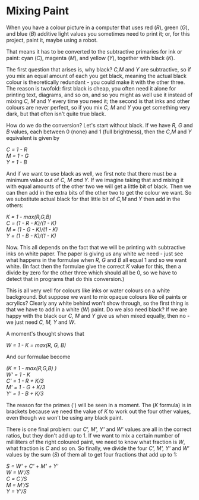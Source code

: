 # Mixing Paint

When you have a colour picture in a computer that uses red (*R*), green (*G*), and blue (*B*) additive light values you sometimes need to print it; or, for this project, paint it, maybe using a robot.

That means it has to be converted to the subtractive primaries for ink or paint: cyan (*C*), magenta (*M*), and yellow (*Y*), together with black (*K*).

The first question that arises is, why black? *C,M* and *Y* are subtractive, so if you mix an equal amount of each you get black, meaning the actual black colour is theoretically redundant - you could make it with the other three. The reason is twofold: first black is cheap, you often need it alone for printing text, diagrams, and so on, and so you might as well use it instead of mixing *C, M* and *Y* every time you need it; the second is that inks and other colours are never perfect, so if you mix *C, M* and *Y* you get something very dark, but that often isn't quite true black.

How do we do the conversion? Let's start without black. If we have *R, G* and *B* values, each between 0 (none) and 1 (full brightness), then the *C,M* and *Y* equivalent is given by

*C = 1 - R*<br />
*M = 1 - G*<br />
*Y = 1 - B*<br />

And if we want to use black as well, we first note that there must be a minimum value out of *C, M and Y*. If we imagine taking that and mixing it with equal amounts of the other two we will get a little bit of black. Then we can then add in the extra bits of the other two to get the colour we want. So we substitute actual black for that little bit of *C,M* and *Y* then add in the others:

*K = 1 - max(R,G,B)*<br />
*C = (1 - R - K)/(1 - K)*<br />
*M = (1 - G - K)/(1 - K)*<br />
*Y = (1 - B - K)/(1 - K)*<br />

Now. This all depends on the fact that we will be printing with subtractive inks on white paper. The paper is giving us any white we need - just see what happens in the formulae when *R, G* and *B* all equal 1 and so we want white. (In fact then the formulae give the correct *K* value for this, then a divide by zero for the other three which should all be 0, so we have to detect that in programs that do this conversion.)

This is all very well for colours like inks or water colours on a white background. But suppose we want to mix opaque colours like oil paints or acrylics? Clearly any white behind won't show through, so the first thing is that we have to add in a white (*W*) paint. Do we also need black? If we are happy with the black our *C, M* and *Y* give us when mixed equally, then no - we just need *C, M, Y* and *W*.

A moment's thought shows that

*W = 1 - K = max(R, G, B)*<br />

And our formulae become

*(K = 1 - max(R,G,B) )*<br />
*W' = 1 - K*<br />
*C' = 1 - R + K/3*<br />
*M' = 1 - G + K/3*<br />
*Y' = 1 - B + K/3*<br />

The reason for the primes (') will be seen in a moment. The (*K* formula) is in brackets because we need the value of *K* to work out the four other values, even though we won't be using any black paint.

There is one final problem: our *C', M', Y'* and *W'* values are all in the correct ratios, but they don't add up to 1.  If we want to mix a certain number of milliliters of the right coloured paint, we need to know what fraction is *W*, what fraction is *C* and so on. So finally, we divide the four *C', M', Y'* and *W'* values by the sum (*S*) of them all to get four fractions that add up to 1:

*S = W' + C' + M' + Y'*<br />
*W = W'/S*<br />
*C = C'/S*<br />
*M = M'/S*<br />
*Y = Y'/S*<br />

